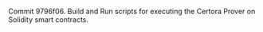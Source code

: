 Commit 9796f06.                    Build and Run scripts for executing the Certora Prover on Solidity smart contracts.